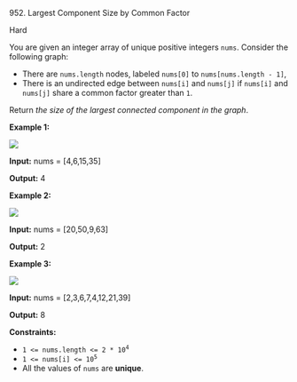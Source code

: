 952\. Largest Component Size by Common Factor

Hard

You are given an integer array of unique positive integers `nums`. Consider the following graph:

*   There are `nums.length` nodes, labeled `nums[0]` to `nums[nums.length - 1]`,
*   There is an undirected edge between `nums[i]` and `nums[j]` if `nums[i]` and `nums[j]` share a common factor greater than `1`.

Return _the size of the largest connected component in the graph_.

**Example 1:**

![](https://leetcode-in-java.github.io/src/main/java/g0901_1000/s0952_largest_component_size_by_common_factor/ex1.png)

**Input:** nums = [4,6,15,35]

**Output:** 4

**Example 2:**

![](https://leetcode-in-java.github.io/src/main/java/g0901_1000/s0952_largest_component_size_by_common_factor/ex2.png)

**Input:** nums = [20,50,9,63]

**Output:** 2

**Example 3:**

![](https://leetcode-in-java.github.io/src/main/java/g0901_1000/s0952_largest_component_size_by_common_factor/ex3.png)

**Input:** nums = [2,3,6,7,4,12,21,39]

**Output:** 8

**Constraints:**

*   <code>1 <= nums.length <= 2 * 10<sup>4</sup></code>
*   <code>1 <= nums[i] <= 10<sup>5</sup></code>
*   All the values of `nums` are **unique**.